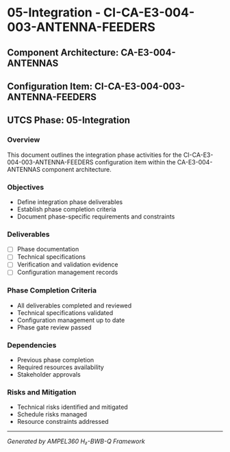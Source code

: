 # 05-Integration - CI-CA-E3-004-003-ANTENNA-FEEDERS

## Component Architecture: CA-E3-004-ANTENNAS
## Configuration Item: CI-CA-E3-004-003-ANTENNA-FEEDERS
## UTCS Phase: 05-Integration

### Overview
This document outlines the integration phase activities for the CI-CA-E3-004-003-ANTENNA-FEEDERS configuration item within the CA-E3-004-ANTENNAS component architecture.

### Objectives
- Define integration phase deliverables
- Establish phase completion criteria
- Document phase-specific requirements and constraints

### Deliverables
- [ ] Phase documentation
- [ ] Technical specifications
- [ ] Verification and validation evidence
- [ ] Configuration management records

### Phase Completion Criteria
- All deliverables completed and reviewed
- Technical specifications validated
- Configuration management up to date
- Phase gate review passed

### Dependencies
- Previous phase completion
- Required resources availability
- Stakeholder approvals

### Risks and Mitigation
- Technical risks identified and mitigated
- Schedule risks managed
- Resource constraints addressed

---
*Generated by AMPEL360 H₂-BWB-Q Framework*
